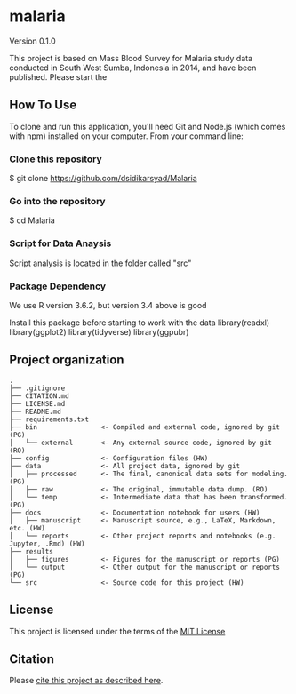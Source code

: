 # malaria

Version 0.1.0

This project is based on Mass Blood Survey for Malaria study data conducted in South West Sumba, Indonesia in 2014, and have been published.
Please start the 

## How To Use
To clone and run this application, you'll need Git and Node.js (which comes with npm) installed on your computer. From your command line:

### Clone this repository
$ git clone https://github.com/dsidikarsyad/Malaria

### Go into the repository
$ cd Malaria

### Script for Data Anaysis
Script analysis is located in the folder called "src"

### Package Dependency
We use R version 3.6.2, but version 3.4 above is good

Install this package before starting to work with the data 
library(readxl)
library(ggplot2)
library(tidyverse)
library(ggpubr)

## Project organization

```
.
├── .gitignore
├── CITATION.md
├── LICENSE.md
├── README.md
├── requirements.txt
├── bin                <- Compiled and external code, ignored by git (PG)
│   └── external       <- Any external source code, ignored by git (RO)
├── config             <- Configuration files (HW)
├── data               <- All project data, ignored by git
│   ├── processed      <- The final, canonical data sets for modeling. (PG)
│   ├── raw            <- The original, immutable data dump. (RO)
│   └── temp           <- Intermediate data that has been transformed. (PG)
├── docs               <- Documentation notebook for users (HW)
│   ├── manuscript     <- Manuscript source, e.g., LaTeX, Markdown, etc. (HW)
│   └── reports        <- Other project reports and notebooks (e.g. Jupyter, .Rmd) (HW)
├── results
│   ├── figures        <- Figures for the manuscript or reports (PG)
│   └── output         <- Other output for the manuscript or reports (PG)
└── src                <- Source code for this project (HW)

```


## License

This project is licensed under the terms of the [MIT License](/LICENSE.md)

## Citation

Please [cite this project as described here](/CITATION.md).
